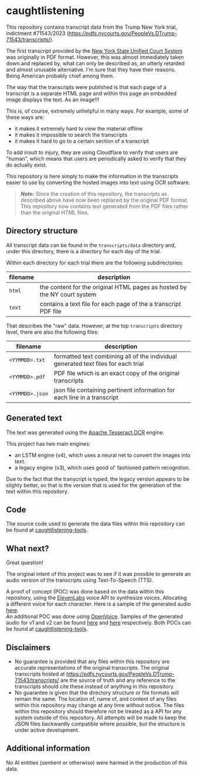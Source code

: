 # caughtlistening

This repository contains transcript data from the Trump New York trial, indictment #71543/2023 (https://pdfs.nycourts.gov/PeopleVs.DTrump-71543/transcripts/).

The first transcript provided by the [New York State Unified Court System](https://ww2.nycourts.gov/press/index.shtml) was originally in PDF format.  However, this was almost immediately taken down and replaced by, what can only be described as, an utterly retarded and almost unusable alternative.  I'm sure that they have their reasons.  Being American probably chief among them.

The way that the transcripts were published is that each page of a transcript is a separate HTML page and within this page an embedded image displays the text.  As an image!!!

This is, of course, extremely unhelpful in many ways.
For example, some of these ways are:
* it makes it extremely hard to view the material offline
* it makes it impossible to search the transcripts
* it makes it hard to go to a certain section of a transcript

To add insult to injury, they are using Cloudflare to verify that users are "human", which means that users are periodically asked to verify that they do actually exist.

This repository is here simply to make the information in the transcripts easier to use by converting the hosted images into text using OCR software.

> **_Note:_** Since the creation of this repository, the transcripts as described above have now been replaced by the original PDF format.  This repository now contains text generated from the PDF files rather than the original HTML files.

## Directory structure

All transcript data can be found in the `transcripts/data` directory and, under this directory, there is a directory for each day of the trial.

Within each directory for each trial there are the following subdirectories:

| filename        | description                                                                                 |
|-----------------|---------------------------------------------------------------------------------------------|
| `html`          | the content for the original HTML pages as hosted by the NY court system                    |
| `text`          | contains a text file for each page of the a transcript PDF file |

That describes the "raw" data.  However, at the top `transcripts` directory level, there are also the following files:

| filename           | description                                                                         |
|--------------------|-------------------------------------------------------------------------------------|
| `<YYMMDD>.txt`     | formatted text combining all of the individual generated text files for each trial  |
| `<YYMMDD>.pdf`     | PDF file which is an exact copy of the original transcripts                         |
| `<YYMMDD>.json`    | json file containing pertinent information for each line in a transcript            |

## Generated text

The text was generated using the [Apache Tesseract OCR](https://github.com/tesseract-ocr/tesseract) engine.

This project has two main engines:
* an LSTM engine (v4), which uses a neural net to convert the images into text.
* a legacy engine (v3), which uses good ol' fashioned pattern recognition.

Due to the fact that the transcript is typed, the legacy version appears to be slighty better, so that is the version that is used for the generation of the text within this repository.

## Code

The source code used to generate the data files within this repository can be found at [caughtlistening-tools](https://github.com/pbutland/caughtlistening-tools).

## What next?

Great question!

The original intent of this project was to see if it was possible to generate an audio version of the transcripts using Text-To-Speech (TTS).

A proof of concept (POC) was done based on the data within this repository, using the [ElevenLabs](https://elevenlabs.io/) voice API to synthesize voices.  Allocating a different voice for each character. Here is a sample of the generated audio [here](transcript-sample-elevenlabs.mp3).  
An additional POC was done using [OpenVoice](https://github.com/myshell-ai/OpenVoice).  Samples of the generated audio for v1 and v2 can be found [here](transcript-sample-openvoice-v1.mp3) and [here](transcript-sample-openvoice-v2.mp3) respectively.
Both POCs can be found at [caughtlistening-tools](https://github.com/pbutland/caughtlistening-tools).

## Disclaimers

* No guarantee is provided that any files within this repository are accurate representations of the original transcripts.
The original transcripts hosted at https://pdfs.nycourts.gov/PeopleVs.DTrump-71543/transcripts/ are the source of truth and any reference to the transcripts should cite these instead of anything in this repository.
* No guarantee is given that the directory structure or file formats will remain the same.  The location of, name of, and content of any files within this repository may change at any time without notice.  The files within this repository should therefore not be treated as a API for any system outside of this repository.  All attempts will be made to keep the JSON files backwardly compatible where possible, but the structure is under active development.

## Additional information

No AI entities (sentient or otherwise) were harmed in the production of this data.